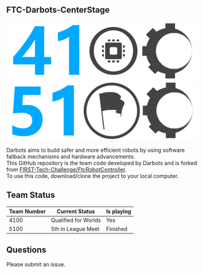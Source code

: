 ## FTC-Darbots-CenterStage

![4100Logo](https://github.com/DarlingtonProgramming/DarBots-Shared-Doc/blob/master/static/teamImage/4100Logo.png)
![5100Logo](https://github.com/DarlingtonProgramming/DarBots-Shared-Doc/blob/master/static/teamImage/5100Logo.png)

Darbots aims to build safer and more efficient robots by using software fallback mechanisms and hardware advancements.   
This GitHub repository is the team code developed by Darbots and is forked from [FIRST-Tech-Challenge/FtcRobotController](https://github.com/FIRST-Tech-Challenge/FtcRobotController).   
To use this code, download/clone the project to your local computer.   

## Team Status

|Team Number|Current Status|Is playing|
|-|-|-|
|4100|Qualified for Worlds|Yes|
|5100|5th in League Meet|Finished|

## Questions

Please submit an issue.   
